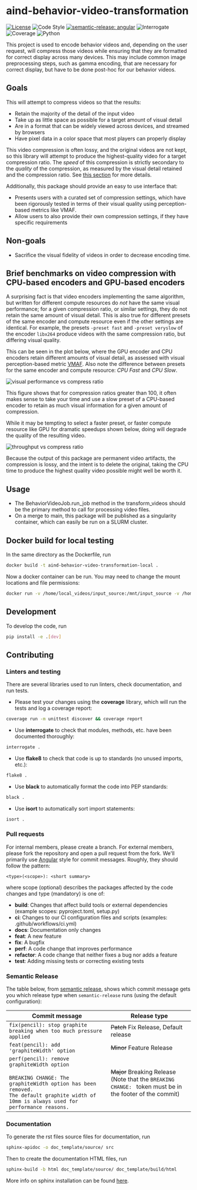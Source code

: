 # aind-behavior-video-transformation

[![License](https://img.shields.io/badge/license-MIT-brightgreen)](LICENSE)
![Code Style](https://img.shields.io/badge/code%20style-black-black)
[![semantic-release: angular](https://img.shields.io/badge/semantic--release-angular-e10079?logo=semantic-release)](https://github.com/semantic-release/semantic-release)
![Interrogate](https://img.shields.io/badge/interrogate-100.0%25-brightgreen)
![Coverage](https://img.shields.io/badge/coverage-93%25-brightgreen?logo=codecov)
![Python](https://img.shields.io/badge/python->=3.10-blue?logo=python)

This project is used to encode behavior videos and, depending on the user
request, will compress those videos while ensuring that they are formatted for
correct display across many devices. This may include common image
preprocessing steps, such as gamma encoding, that are necessary for correct
display, but have to be done post-hoc for our behavior videos.

## Goals

This will attempt to compress videos so that the results:

* Retain the majority of the detail of the input video
* Take up as little space as possible for a target amount of visual detail
* Are in a format that can be widely viewed across devices, and streamed by
  browsers
* Have pixel data in a color space that most players can properly display

This video compression is often lossy, and the original videos are not kept, so
this library will attempt to produce the highest-quality video for a target
compression ratio. The _speed_ of this compression is strictly secondary to the
_quality_ of the compression, as measured by the visual detail retained and the
compression ratio. See
[this section](#brief-benchmarks-on-video-compression-with-cpu-based-encoders-and-gpu-based-encoders)
for more details.


Additionally, this package should provide an easy to use interface that:

* Presents users with a curated set of compression settings, which have been
  rigorously tested in terms of their visual quality using perception-based
  metrics like VMAF.
* Allow users to also provide their own compression settings, if they have
  specific requirements

## Non-goals

* Sacrifice the visual fidelity of videos in order to decrease encoding time.

## Brief benchmarks on video compression with CPU-based encoders and GPU-based encoders

A surprising fact is that video encoders implementing the same algorithm, but
written for different compute resources do _not_ have the same visual
performance; for a given compression ratio, or similar settings, they do not
retain the same amount of visual detail. This is also true for different presets
of the same encoder and compute resource even if the other settings are
identical. For example, the presets `-preset fast` and `-preset veryslow` of the
encoder `libx264` produce videos with the same compression ratio, but differing
visual quality.

This can be seen in the plot below, where the GPU encoder and CPU encoders
retain different amounts of visual detail, as assessed with visual
perception-based metric
[VMAF](https://en.wikipedia.org/wiki/Video_Multimethod_Assessment_Fusion). Also
note the difference between presets for the same encoder and compute resource:
_CPU Fast_ and _CPU Slow_.

![visual performance vs compress ratio](/assets/compression-vs-quality.png)

This figure shows that for compression ratios greater than 100, it often makes
sense to take your time and use a slow preset of a CPU-based encoder to retain
as much visual information for a given amount of compression.

While it may be tempting to select a faster preset, or faster compute resource
like GPU for dramatic speedups shown below, doing will degrade the quality of
the resulting video.

![throughput vs compress ratio](/assets/compression-vs-speed.png)

Because the output of this package are permanent video artifacts, the
compression is lossy, and the intent is to delete the original, taking the CPU
time to produce the highest quality video possible might well be worth it.

## Usage
 - The BehaviorVideoJob.run_job method in the transform_videos should be the
   primary method to call for processing video files.
 - On a merge to main, this package will be published as a singularity
   container, which can easily be run on a SLURM cluster.

## Docker build for local testing
In the same directory as the Dockerfile, run
```bash
docker build -t aind-behavior-video-transformation-local .
```

Now a docker container can be run. You may need to change the mount locations and file permissions:
```bash
docker run -v /home/local_videos/input_source:/mnt/input_source -v /home/local_videos/output_directory:/mnt/output_directory aind-behavior-video-transformation-local python -m aind_behavior_video_transformation.etl --job-settings '{"compression_requested": {"compression_enum": "gamma fix colorspace"}, "parallel_compression": true, "input_source": "/mnt/input_source", "output_directory": "/mnt/output_directory"}'
```

## Development

To develop the code, run
```bash
pip install -e .[dev]
```

## Contributing

### Linters and testing

There are several libraries used to run linters, check documentation, and run tests.

- Please test your changes using the **coverage** library, which will run the tests and log a coverage report:

```bash
coverage run -m unittest discover && coverage report
```

- Use **interrogate** to check that modules, methods, etc. have been documented thoroughly:

```bash
interrogate .
```

- Use **flake8** to check that code is up to standards (no unused imports, etc.):
```bash
flake8 .
```

- Use **black** to automatically format the code into PEP standards:
```bash
black .
```

- Use **isort** to automatically sort import statements:
```bash
isort .
```

### Pull requests

For internal members, please create a branch. For external members, please fork the repository and open a pull request from the fork. We'll primarily use [Angular](https://github.com/angular/angular/blob/main/CONTRIBUTING.md#commit) style for commit messages. Roughly, they should follow the pattern:
```text
<type>(<scope>): <short summary>
```

where scope (optional) describes the packages affected by the code changes and type (mandatory) is one of:

- **build**: Changes that affect build tools or external dependencies (example scopes: pyproject.toml, setup.py)
- **ci**: Changes to our CI configuration files and scripts (examples: .github/workflows/ci.yml)
- **docs**: Documentation only changes
- **feat**: A new feature
- **fix**: A bugfix
- **perf**: A code change that improves performance
- **refactor**: A code change that neither fixes a bug nor adds a feature
- **test**: Adding missing tests or correcting existing tests

### Semantic Release

The table below, from [semantic release](https://github.com/semantic-release/semantic-release), shows which commit message gets you which release type when `semantic-release` runs (using the default configuration):

| Commit message                                                                                                                                                                                   | Release type                                                                                                    |
| ------------------------------------------------------------------------------------------------------------------------------------------------------------------------------------------------ | --------------------------------------------------------------------------------------------------------------- |
| `fix(pencil): stop graphite breaking when too much pressure applied`                                                                                                                             | ~~Patch~~ Fix Release, Default release                                                                          |
| `feat(pencil): add 'graphiteWidth' option`                                                                                                                                                       | ~~Minor~~ Feature Release                                                                                       |
| `perf(pencil): remove graphiteWidth option`<br><br>`BREAKING CHANGE: The graphiteWidth option has been removed.`<br>`The default graphite width of 10mm is always used for performance reasons.` | ~~Major~~ Breaking Release <br /> (Note that the `BREAKING CHANGE: ` token must be in the footer of the commit) |

### Documentation
To generate the rst files source files for documentation, run
```bash
sphinx-apidoc -o doc_template/source/ src
```
Then to create the documentation HTML files, run
```bash
sphinx-build -b html doc_template/source/ doc_template/build/html
```
More info on sphinx installation can be found [here](https://www.sphinx-doc.org/en/master/usage/installation.html).
